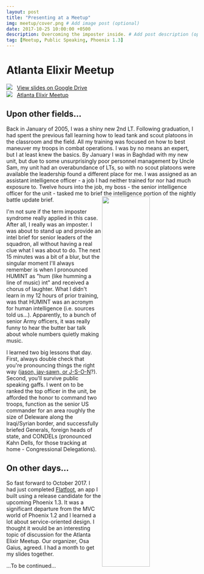 ```yaml
---
layout: post
title: "Presenting at a Meetup"
img: meetup/cover.png # Add image post (optional)
date: 2017-10-25 10:00:00 +0500
description: Overcoming the imposter inside. # Add post description (optional)
tag: [Meetup, Public Speaking, Phoenix 1.3]
---
```

# Atlanta Elixir Meetup

![](https://ssl.gstatic.com/docs/doclist/images/infinite_arrow_favicon_4.ico) &nbsp;&nbsp;<a href="https://docs.google.com/presentation/d/1fbS_BCUKQN7MfHBLXxra_gb-hCKbY9DqSe-ePKoA5wY/edit?usp=sharing" target="\_blank">View slides on Google Drive</a>
<br>
![](https://secure.meetupstatic.com/s/img/68780390453345256452178/favicon.ico) &nbsp;&nbsp;<a href="https://www.meetup.com/atlantaelixir/" target="\_blank">Atlanta Elixir Meetup</a>


## Upon other fields...

Back in January of 2005, I was a shiny new 2nd LT. Following graduation, I had spent the previous fall learning how to lead tank and scout platoons in the classroom and the field. All my training was focused on how to best maneuver my troops in combat operations. I was by no means an expert, but I at least knew the basics. By January I was in Baghdad with my new unit, but due to some unsurprisingly poor personnel management by Uncle Sam, my unit had an overabundance of LTs, so with no scout platoons were available the leadership found a different place for me. I was assigned as an assistant intelligence officer - a job I had neither trained for nor had much exposure to. Twelve hours into the job, my boss - the senior intelligence officer for the unit - tasked me to brief the intelligence portion of the nightly battle update brief.
<img src="http://militaryhumor.net/wp-content/uploads/2015/11/military-humor-i-found-lt-barb-wire.jpg" align="right" width="50%">

I'm not sure if the term imposter syndrome really applied in this case. After all, I really was an imposter. I was about to stand up and provide an intel brief for senior leaders of the squadron, all without having a real clue what I was about to do. The next 15 minutes was a bit of a blur, but the singular moment I'll always remember is when I pronounced HUMINT as "hum (like humming a line of music) int" and received a chorus of laughter. What I didn't learn in my 12 hours of prior training, was that HUMINT was an acronym for human intelligence (i.e. sources told us...). Apparently, to a bunch of senior Army officers, it was really funny to hear the butter bar talk about whole numbers quietly making music.

I learned two big lessons that day. First, always double check that you're pronouncing things the right way ([jason, jay-sawn, or J-S-O-N](https://www.youtube.com/watch?v=zhVdWQWKRqM&feature=youtu.be)?). Second, you'll survive public speaking gaffs. I went on to be ranked the top officer in the unit, be afforded the honor to command two troops, function as the senior US commander for an area roughly the size of Deleware along the Iraqi/Syrian border, and successfully briefed Generals, foreign heads of state, and CONDELs (pronounced Kahn Dells, for those tracking at home - Congressional Delegations). 

## On other days...

So fast forward to October 2017. I had just completed [Flatfoot]({{site.baseurl}}/portfolio/1_flatfoot/), an app I built using a release candidate for the upcoming Phoenix 1.3. It was a significant departure from the MVC world of Phoenix 1.2 and I learned a lot about service-oriented design. I thought it would be an interesting topic of discussion for the Atlanta Elixir Meetup. Our organizer, Osa Gaius, agreed. I had a month to get my slides together.

...To be continued...

<!-- ## Fruits of victory... -->
